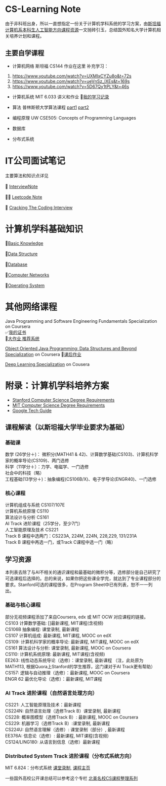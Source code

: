 # CS-Learning Note
由于非科班出身，所以一直想指定一份关于计算机学科系统的学习方案，由[斯坦福计算机系本科生人工智能方向课程资源](https://www.zybuluo.com/xiaozhenliu/note/665756)一文抛砖引玉，总结国外知名大学计算机相关培养计划和课程。


## 主要自学课程
- 计算机网络 
斯坦福 CS144 作业在这里
补充学习：
1. https://www.youtube.com/watch?v=UXMIxCYZu8o&t=72s
2. https://www.youtube.com/watch?v=ueVnSz_lXEs&t=169s
3. https://www.youtube.com/watch?v=5D67Qy1tPLY&t=46s

- 计算机系统 MIT 6.033 讲义和作业 :information_desk_person:[我的学习记录](https://github.com/ericlan77/MIT6.824-DistributedSystems-Spring2020)

- 算法
普林斯顿大学算法课程 [part1](https://www.coursera.org/learn/algorithms-part1/home/welcome)   [part2](https://www.coursera.org/learn/algorithms-part2)

- 编程原理
UW CSE505: Concepts of Programming Languages

- 数据库

- 分布式系统

# IT公司面试笔记
主要算法和知识点详见<br>
<br>:information_desk_person: [InterviewNote](https://github.com/ericlan77/CS-LearningNote/InterviewNote)<br>
<br>:ok_woman: [Leetcode Note](https://github.com/ericlan77/CS-LearningNote/tree/master/InterviewNote/LeetCode)<br>
<br>:raising_hand: [Cracking The Coding Interview](https://github.com/ericlan77/CS-LearningNote/tree/master/InterviewNote/Craking%20The%20Coding%20Interview)<br>

# 计算机学科基础知识
:information_desk_person:[Basic Knowledge](https://github.com/ericlan77/CS-LearningNote/tree/master/BasicKnowledge)<br>
<br>:information_desk_person:[Data Structure](https://github.com/ericlan77/CS-LearningNote/tree/master/BasicKnowledge/DataStructure)<br>
<br>:information_desk_person:[Database](https://github.com/ericlan77/CS-LearningNote/tree/master/BasicKnowledge/Database)<br>
<br>:information_desk_person:[Computer Networks](https://github.com/ericlan77/CS-LearningNote/tree/master/BasicKnowledge/ComputerNetworks)<br>
<br>:information_desk_person:[Operating System](https://github.com/ericlan77/CS-LearningNote/tree/master/BasicKnowledge/OperatingSystem)<br>

# 其他网络课程
Java Programming and Software Engineering Fundamentals Specialization on Coursera<br>
:white_check_mark:[我的证书](https://www.coursera.org/account/accomplishments/specialization/F92ZFFENCFWS)<br>
:information_desk_person:[大作业 推荐系统](https://github.com/ericlan77/IMDB-Recommendation-System)

[Object Oriented Java Programming: Data Structures and Beyond Specialization](https://www.coursera.org/specializations/java-object-oriented) on Coursera
:information_desk_person:[课后作业](https://github.com/ericlan77/Coursera/tree/master/UCSD%20Java%20Specialization)

[Deep Learning Specialization](https://www.coursera.org/specializations/deep-learning) on Cousera<br>


# 附录：计算机学科培养方案
- [Stanford Computer Science Degree Requirements](https://cs.stanford.edu/degrees/ug/index.shtml)
- [MIT Computer Science Degree Requirements](http://student.mit.edu/catalog/m6a.html)
- [Google Tech Guide](https://techdevguide.withgoogle.com/)

## 课程解读（以斯坦福大学毕业要求为基础）
### 基础课
数学 (26学分＋)： 微积分(MATH41 & 42)、计算数学基础(CS103)、计算机科学家的概率导论(CS109)、两门选修<br>
科学（11学分＋）：力学、电磁学、一门选修<br>
社会中的科技（略）<br>
工程基础(13学分＋)：抽象编程(CS106B/X)、电子学导论(ENGR40)、一门选修<br>
### 核心课程
计算机组成与系统 CS107/107E<br>
计算机系统原理 CS110<br>
算法设计与分析 CS161<br>
AI Track 进阶课程（25学分，至少7门）<br>
人工智能原理及技术 CS221<br>
Track B 课程中选两门：CS223A, 224M, 224N, 228,229, 131/231A<br>
Track B 课程中再选一门，或Track C课程中选一门（略）<br>

## 学习资源
本列表去除了与AI不相关的通识课程和最基础的微积分等，选修部分是自己研究了可选课程后选择的。总的来说，如果你把这些课全学完，就达到了专业课程部分的要求。Stanford可选的课程很多，在Program Sheet中已有列表，恕不一一列出。
### 基础与核心课程
部分无视频课程添加了来自Coursera, edx 或 MIT OCW 对应课程的链接。<br>
CS103 计算数学基础: []最新课程, MIT课程(含视频)<br>
CS106B 抽象编程: 课堂录制, 最新课程<br>
CS107 计算机组成: 最新课程, MIT课程, MOOC on edX<br>
CS109: 计算机科学家的概率导论: 最新课程, MIT课程, MOOC on edX<br>
CS161 算法设计与分析: 课堂录制, 最新课程, MOOC on Coursera<br>
CS110: 计算机系统原理: 最新课程, MIT课程(含视频)<br>
EE263: 线性动态系统导论（选修）：课堂录制, 最新课程 （注，此处原为MATH113, 根据Quora上Stanford的学生推荐，这门课对于AI Track更有帮助）<br>
CS157: 逻辑与自动推理（选修）：最新课程, MOOC on Coursera<br>
ENGR 62 最优化导论（选修）：最新课程, MIT课程<br>
### AI Track 进阶课程（自然语言处理方向）
CS221: 人工智能原理及技术：最新课程<br>
CS224N: 自然语言处理（选修Track B）课堂录制, 最新课程<br>
CS228: 概率图模型（选修Track B）: 最新课程, MOOC on Coursera<br>
CS229: 机器学习（选修Track B）:课堂录制, 最新课程<br>
CS224U: 自然语言理解（选修）: 课堂录制（部分）, 最新课程<br>
EE376A: 信息论（选修）: 最新课程, MIT课程(含视频)<br>
CS124/LING180: 从语言到信息（选修）最新课程<br>
### Distributed System Track 进阶课程（分布式系统方向）
MIT 6.824：分布式系统 [课堂录制](), [课程主页](https://pdos.csail.mit.edu/6.824/)<br>

一些国外高校公开课总结可以参考这个专栏
[北美名校CS课程整理系列](https://zhuanlan.zhihu.com/p/85890799)
